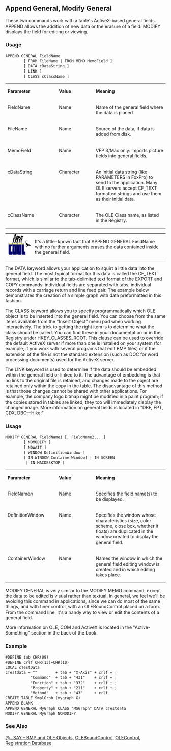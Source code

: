 ## Append General, Modify General

These two commands work with a table's ActiveX-based general fields. APPEND allows the addition of new data or the erasure of a field. MODIFY displays the field for editing or viewing.

### Usage

```foxpro
APPEND GENERAL FieldName
        [ FROM FileName | FROM MEMO MemoField ]
        [ DATA cDataString ]
        [ LINK ]
        [ CLASS cClassName ]
```
<table>
<tr>
  <td width="32%" valign="top">
  <p><b>Parameter</b></p>
  </td>
  <td width=23% valign=top>
  <p><b>Value</b></p>
  </td>
  <td width=45% valign=top>
  <p><b>Meaning</b></p>
  </td>
 </tr>
<tr>
  <td width="32%" valign="top">
  <p>FieldName</p>
  </td>
  <td width=23% valign=top>
  <p>Name</p>
  </td>
  <td width=45% valign=top>
  <p>Name of the general field where the data is placed.</p>
  </td>
 </tr>
<tr>
  <td width="32%" valign="top">
  <p>FileName</p>
  </td>
  <td width=23% valign=top>
  <p>Name</p>
  </td>
  <td width=45% valign=top>
  <p>Source of the data, if data is added from disk.</p>
  </td>
 </tr>
<tr>
  <td width="32%" valign="top">
  <p>MemoField</p>
  </td>
  <td width=23% valign=top>
  <p>Name</p>
  </td>
  <td width=45% valign=top>
  <p>VFP 3/Mac only: imports picture fields into general fields.</p>
  </td>
 </tr>
<tr>
  <td width="32%" valign="top">
  <p>cDataString</p>
  </td>
  <td width=23% valign=top>
  <p>Character</p>
  </td>
  <td width=45% valign=top>
  <p>An initial data string (like PARAMETERS in FoxPro) to send to the application. Many OLE servers accept CF_TEXT formatted strings and use them as their initial data.</p>
  </td>
 </tr>
<tr>
  <td width="32%" valign="top">
  <p>cClassName</p>
  </td>
  <td width=23% valign=top>
  <p>Character</p>
  </td>
  <td width=45% valign=top>
  <p>The OLE Class name, as listed in the Registry.</p>
  </td>
 </tr>
</table>

<table>
<tr>
  <td width="17%" valign="top">
<img width="114" height="66" src="cool.gif">
  </td>
  <td width=83%>
  <p>It's a little-known fact that APPEND GENERAL FieldName with no further arguments erases the data contained inside the general field.</p>
  </td>
 </tr>
</table>

The DATA keyword allows your application to squirt a little data into the general field. The most typical format for this data is called the CF_TEXT format, which is similar to the tab-delimited text format of the EXPORT and COPY commands: individual fields are separated with tabs, individual records with a carriage return and line feed pair. The example below demonstrates the creation of a simple graph with data preformatted in this fashion.

The CLASS keyword allows you to specify programmatically which OLE object is to be inserted into the general field. You can choose from the same items available from the "Insert Object" menu pad when working interactively. The trick to getting the right item is to determine what the class should be called. You can find these in your documentation or in the Registry under HKEY_CLASSES_ROOT. This clause can be used to override the default ActiveX server if more than one is installed on your system (for example, if you work with several programs that edit BMP files) or if the extension of the file is not the standard extension (such as DOC for word processing documents) used for the ActiveX server.

The LINK keyword is used to determine if the data should be embedded within the general field or linked to it. The advantage of embedding is that no link to the original file is retained, and changes made to the object are retained only within the copy in the table. The disadvantage of this method is that those changes cannot be shared with other applications. For example, the company logo bitmap might be modified in a paint program; if the copies stored in tables are linked, they too will immediately display the changed image. More information on general fields is located in "DBF, FPT, CDX, DBC&mdash;Hike!"

### Usage

```foxpro
MODIFY GENERAL FieldName1 [, FieldName2... ]
        [ NOMODIFY ]
        [ NOWAIT ]
        [ WINDOW DefinitionWindow ]
        [ IN WINDOW ContainerWindow] | IN SCREEN
         | IN MACDESKTOP ]
```
<table>
<tr>
  <td width="32%" valign="top">
  <p><b>Parameter</b></p>
  </td>
  <td width=23% valign=top>
  <p><b>Value</b></p>
  </td>
  <td width=45% valign=top>
  <p><b>Meaning</b></p>
  </td>
 </tr>
<tr>
  <td width="32%" valign="top">
  <p>FieldName<i>n</i></p>
  </td>
  <td width=23% valign=top>
  <p>Name</p>
  </td>
  <td width=45% valign=top>
  <p>Specifies the field name(s) to be displayed.</p>
  </td>
 </tr>
<tr>
  <td width="32%" valign="top">
  <p>DefinitionWindow</p>
  </td>
  <td width=23% valign=top>
  <p>Name</p>
  </td>
  <td width=45% valign=top>
  <p>Specifies the window whose characteristics (size, color scheme, close box, whether it floats) are duplicated in the window created to display the general field.</p>
  </td>
 </tr>
<tr>
  <td width="32%" valign="top">
  <p>ContainerWindow</p>
  </td>
  <td width=23% valign=top>
  <p>Name</p>
  </td>
  <td width=45% valign=top>
  <p>Names the window in which the general field editing window is created and in which editing takes place.</p>
  </td>
 </tr>
</table>

MODIFY GENERAL is very similar to the MODIFY MEMO command, except the data to be edited is visual rather than textual. In general, we feel we'll be avoiding this command in applications, since we can do most of the same things, and with finer control, with an OLEBoundControl placed on a form. From the command line, it's a handy way to view or edit the contents of a general field.

More information on OLE, COM and ActiveX is located in the "Active-Something" section in the back of the book.

### Example

```foxpro
#DEFINE tab CHR(09)
#DEFINE crlf CHR(13)+CHR(10)
LOCAL cTestData
cTestdata = ""        + tab + "X-Axis" + crlf + ;
           "Command"  + tab + "431"    + crlf + ;
           "Function" + tab + "332"    + crlf + ;
           "Property" + tab + "211"    + crlf + ;
           "Method"   + tab + "43"     + crlf
CREATE TABLE SmplGrph (mygraph G)
APPEND BLANK
APPEND GENERAL MyGraph CLASS "MSGraph" DATA cTestdata
MODIFY GENERAL MyGraph NOMODIFY
```
### See Also

[@...SAY - BMP and OLE Objects](s4g296.md), [OLEBoundControl](s4g518.md), [OLEControl](s4g518.md), [Registration Database](s4g300.md)
